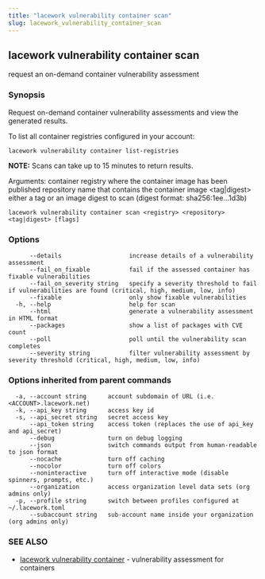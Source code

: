 ```yaml
---
title: "lacework vulnerability container scan"
slug: lacework_vulnerability_container_scan
---
```


## lacework vulnerability container scan

request an on-demand container vulnerability assessment

### Synopsis

Request on-demand container vulnerability assessments and view the generated results.

To list all container registries configured in your account:

    lacework vulnerability container list-registries

**NOTE:** Scans can take up to 15 minutes to return results.

Arguments:
    <registry>    container registry where the container image has been published
    <repository>  repository name that contains the container image
    <tag|digest>  either a tag or an image digest to scan (digest format: sha256:1ee...1d3b)
    

```
lacework vulnerability container scan <registry> <repository> <tag|digest> [flags]
```

### Options

```
      --details                   increase details of a vulnerability assessment
      --fail_on_fixable           fail if the assessed container has fixable vulnerabilities
      --fail_on_severity string   specify a severity threshold to fail if vulnerabilities are found (critical, high, medium, low, info)
      --fixable                   only show fixable vulnerabilities
  -h, --help                      help for scan
      --html                      generate a vulnerability assessment in HTML format
      --packages                  show a list of packages with CVE count
      --poll                      poll until the vulnerability scan completes
      --severity string           filter vulnerability assessment by severity threshold (critical, high, medium, low, info)
```

### Options inherited from parent commands

```
  -a, --account string      account subdomain of URL (i.e. <ACCOUNT>.lacework.net)
  -k, --api_key string      access key id
  -s, --api_secret string   secret access key
      --api_token string    access token (replaces the use of api_key and api_secret)
      --debug               turn on debug logging
      --json                switch commands output from human-readable to json format
      --nocache             turn off caching
      --nocolor             turn off colors
      --noninteractive      turn off interactive mode (disable spinners, prompts, etc.)
      --organization        access organization level data sets (org admins only)
  -p, --profile string      switch between profiles configured at ~/.lacework.toml
      --subaccount string   sub-account name inside your organization (org admins only)
```

### SEE ALSO

* [lacework vulnerability container](/cli/commands/lacework_vulnerability_container/)	 - vulnerability assessment for containers

